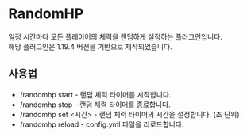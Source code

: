 # RandomHP
일정 시간마다 모든 플레이어의 체력을 랜덤하게 설정하는 플러그인입니다.
<br>
해당 플러그인은 1.19.4 버전을 기반으로 제작되었습니다.
## 사용법
- /randomhp start - 랜덤 체력 타이머를 시작합니다.
- /randomhp stop - 랜덤 체력 타이머를 종료합니다.
- /randomhp set <시간> - 랜덤 체력 타이머의 시간을 설정합니다. (초 단위)
- /randomhp reload - config.yml 파일을 리로드합니다.